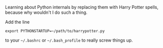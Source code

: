 Learning about Python internals by replacing them with Harry Potter spells, because why wouldn't I do such a thing.

Add the line

```
export PYTHONSTARTUP=~/path/to/harrypotter.py
```
to your `~/.bashrc` or `~/.bash_profile` to really screw things up.